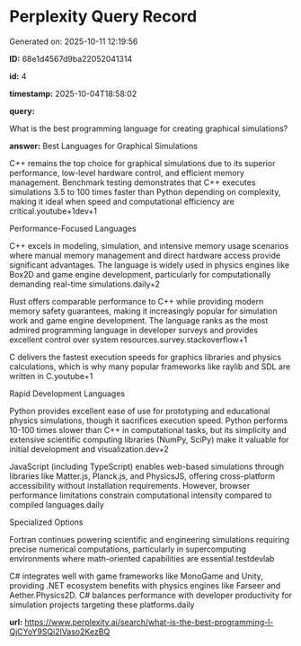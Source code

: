 # Perplexity Query Record

Generated on: 2025-10-11 12:19:56

**ID:** 68e1d4567d9ba22052041314

**id:** 4

**timestamp:** 2025-10-04T18:58:02

**query:**

What is the best programming language for creating graphical simulations?

**answer:** Best Languages for Graphical Simulations

C++ remains the top choice for graphical simulations due to its superior performance, low-level hardware control, and efficient memory management. Benchmark testing demonstrates that C++ executes simulations 3.5 to 100 times faster than Python depending on complexity, making it ideal when speed and computational efficiency are critical.youtube+1dev+1

Performance-Focused Languages

C++ excels in modeling, simulation, and intensive memory usage scenarios where manual memory management and direct hardware access provide significant advantages. The language is widely used in physics engines like Box2D and game engine development, particularly for computationally demanding real-time simulations.daily+2

Rust offers comparable performance to C++ while providing modern memory safety guarantees, making it increasingly popular for simulation work and game engine development. The language ranks as the most admired programming language in developer surveys and provides excellent control over system resources.survey.stackoverflow+1

C delivers the fastest execution speeds for graphics libraries and physics calculations, which is why many popular frameworks like raylib and SDL are written in C.youtube+1

Rapid Development Languages

Python provides excellent ease of use for prototyping and educational physics simulations, though it sacrifices execution speed. Python performs 10-100 times slower than C++ in computational tasks, but its simplicity and extensive scientific computing libraries (NumPy, SciPy) make it valuable for initial development and visualization.dev+2

JavaScript (including TypeScript) enables web-based simulations through libraries like Matter.js, Planck.js, and PhysicsJS, offering cross-platform accessibility without installation requirements. However, browser performance limitations constrain computational intensity compared to compiled languages.daily

Specialized Options

Fortran continues powering scientific and engineering simulations requiring precise numerical computations, particularly in supercomputing environments where math-oriented capabilities are essential.testdevlab

C# integrates well with game frameworks like MonoGame and Unity, providing .NET ecosystem benefits with physics engines like Farseer and Aether.Physics2D. C# balances performance with developer productivity for simulation projects targeting these platforms.daily

**url:** https://www.perplexity.ai/search/what-is-the-best-programming-l-QjCYoY9SQi2lVaso2KezBQ

